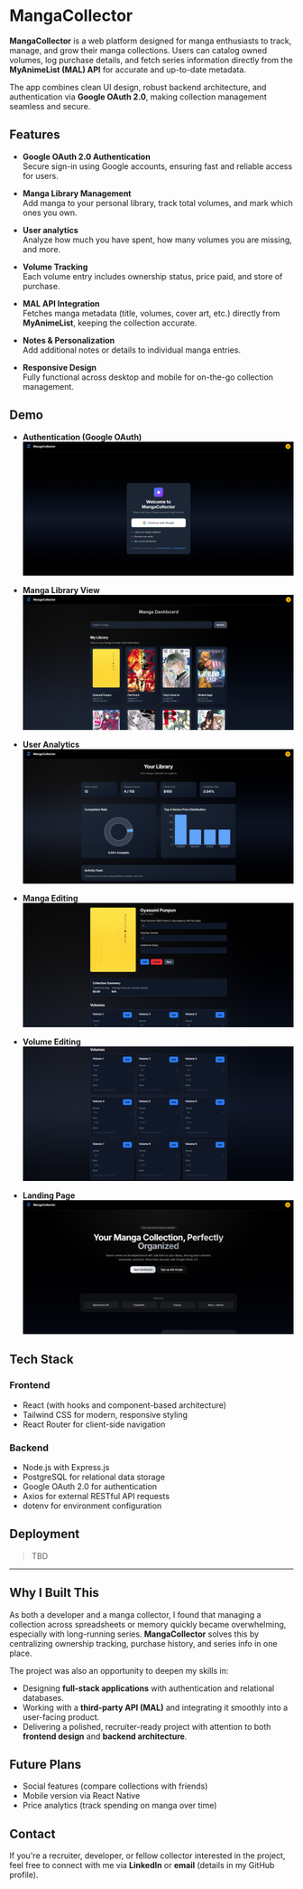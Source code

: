 # MangaCollector  

**MangaCollector** is a web platform designed for manga enthusiasts to track, manage, and grow their manga collections. Users can catalog owned volumes, log purchase details, and fetch series information directly from the **MyAnimeList (MAL) API** for accurate and up-to-date metadata.  

The app combines clean UI design, robust backend architecture, and authentication via **Google OAuth 2.0**, making collection management seamless and secure.  



## Features  

- **Google OAuth 2.0 Authentication**  
  Secure sign-in using Google accounts, ensuring fast and reliable access for users.  

- **Manga Library Management**  
  Add manga to your personal library, track total volumes, and mark which ones you own.  

- **User analytics**  
  Analyze how much you have spent, how many volumes you are missing, and more.

- **Volume Tracking**  
  Each volume entry includes ownership status, price paid, and store of purchase.  

- **MAL API Integration**  
  Fetches manga metadata (title, volumes, cover art, etc.) directly from **MyAnimeList**, keeping the collection accurate.  

- **Notes & Personalization**  
  Add additional notes or details to individual manga entries.  

- **Responsive Design**  
  Fully functional across desktop and mobile for on-the-go collection management.  


## Demo

- **Authentication (Google OAuth)**  
  ![Auth Screenshot](docs/screenshots/auth.png)  

- **Manga Library View**  
  ![Library Screenshot](docs/screenshots/dashboard.png)  

- **User Analytics**  
  ![Analytics Screenshot](docs/screenshots/userAnalytics.png)  


- **Manga Editing**  
  ![Manga Edit Screenshot](docs/screenshots/mangaEditor.png)  

- **Volume Editing**  
  ![Volume Edit Screenshot](docs/screenshots/volumeEditor.png)  

- **Landing Page**  
  ![Homepage Screenshot](docs/screenshots/landing.png)  


## Tech Stack  

### Frontend  
- React (with hooks and component-based architecture)  
- Tailwind CSS for modern, responsive styling  
- React Router for client-side navigation  

### Backend  
- Node.js with Express.js  
- PostgreSQL for relational data storage  
- Google OAuth 2.0 for authentication  
- Axios for external RESTful API requests  
- dotenv for environment configuration  


## Deployment  

> TBD

---

## Why I Built This  

As both a developer and a manga collector, I found that managing a collection across spreadsheets or memory quickly became overwhelming, especially with long-running series. **MangaCollector** solves this by centralizing ownership tracking, purchase history, and series info in one place.  

The project was also an opportunity to deepen my skills in:  
- Designing **full-stack applications** with authentication and relational databases.  
- Working with a **third-party API (MAL)** and integrating it smoothly into a user-facing product.  
- Delivering a polished, recruiter-ready project with attention to both **frontend design** and **backend architecture**.  

## Future Plans  

- Social features (compare collections with friends)  
- Mobile version via React Native  
- Price analytics (track spending on manga over time)  

## Contact  

If you're a recruiter, developer, or fellow collector interested in the project, feel free to connect with me via **LinkedIn** or **email** (details in my GitHub profile).  


